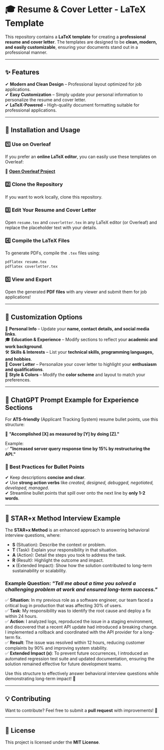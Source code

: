 # 🎓 Resume & Cover Letter - LaTeX Template  

This repository contains a **LaTeX template** for creating a **professional resume and cover letter**. The templates are designed to be **clean, modern, and easily customizable**, ensuring your documents stand out in a professional manner.  

---

## ✨ Features  
✔ **Modern and Clean Design** – Professional layout optimized for job applications.  
✔ **Easy Customization** – Simply update your personal information to personalize the resume and cover letter.  
✔ **LaTeX-Powered** – High-quality document formatting suitable for professional applications.  

---

## 🚀 Installation and Usage  

### 1️⃣ **Use on Overleaf**  
If you prefer an **online LaTeX editor**, you can easily use these templates on Overleaf:  

🔗 **[Open Overleaf Project](https://www.overleaf.com)**  

### 2️⃣ **Clone the Repository**  
If you want to work locally, clone this repository.


### 3️⃣ **Edit Your Resume and Cover Letter**  
Open `resume.tex` and `coverletter.tex` in any LaTeX editor (or Overleaf) and replace the placeholder text with your details.  

### 4️⃣ **Compile the LaTeX Files**  
To generate PDFs, compile the `.tex` files using:  

```sh
pdflatex resume.tex
pdflatex coverletter.tex
```

### 5️⃣ **View and Export**  
Open the generated **PDF files** with any viewer and submit them for job applications!  

---

## 🎨 Customization Options  

📝 **Personal Info** – Update your **name, contact details, and social media links**.  
🎓 **Education & Experience** – Modify sections to reflect your **academic and work background**.  
🛠 **Skills & Interests** – List your **technical skills, programming languages, and hobbies**.  
📄 **Cover Letter** – Personalize your cover letter to highlight your **enthusiasm and qualifications**.  
🎨 **Style & Colors** – Modify the **color scheme** and layout to match your preferences.  

---

## 🤖 ChatGPT Prompt Example for Experience Sections  

For **ATS-friendly** (Applicant Tracking System) resume bullet points, use this structure:  

📌 **"Accomplished [X] as measured by [Y] by doing [Z]."**  

Example:  
✅ **"Increased server query response time by 15% by restructuring the API."**  

### 🔹 Best Practices for Bullet Points  
✔ Keep descriptions **concise and clear**.  
✔ Use **strong action verbs** like *created, designed, debugged, negotiated, developed, managed*.  
✔ Streamline bullet points that spill over onto the next line by **only 1-2 words**.

---

## 🎤 STAR+x Method Interview Example  

The **STAR+x Method** is an enhanced approach to answering behavioral interview questions, where:  
- **S** (Situation): Describe the context or problem.  
- **T** (Task): Explain your responsibility in that situation.  
- **A** (Action): Detail the steps you took to address the task.  
- **R** (Result): Highlight the outcome and impact.  
- **x** (Extended Impact): Show how the solution contributed to long-term sustainability or scalability.  

### Example Question: *"Tell me about a time you solved a challenging problem at work and ensured long-term success."*  

✅ **Situation**: In my previous role as a software engineer, our team faced a critical bug in production that was affecting 30% of users.  
✅ **Task**: My responsibility was to identify the root cause and deploy a fix within 24 hours.  
✅ **Action**: I analyzed logs, reproduced the issue in a staging environment, and discovered that a recent API update had introduced a breaking change. I implemented a rollback and coordinated with the API provider for a long-term fix.  
✅ **Result**: The issue was resolved within 12 hours, reducing customer complaints by 90% and improving system stability.  
✅ **Extended Impact (x)**: To prevent future occurrences, I introduced an automated regression test suite and updated documentation, ensuring the solution remained effective for future development teams.  

Use this structure to effectively answer behavioral interview questions while demonstrating long-term impact! 🎯  

---

## 💡 Contributing  

Want to contribute? Feel free to submit a **pull request** with improvements! 🚀  

---

## 📜 License  

This project is licensed under the **MIT License**.  
